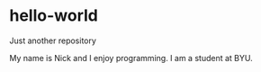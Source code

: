 # hello-world
Just another repository

My name is Nick and I enjoy programming. I am a student at BYU.
